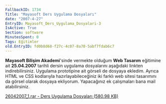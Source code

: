```yaml
---
FallbackID: 1734
Title: "Mayasoft Ders Uygulama Dosyaları"
date: "2007-4-27"
EntryID: Mayasoft_Ders_Uygulama_Dosyalari-3
IsActive: True
Section: software
MinutesSpent: 0
Tags: Eğitimler
old.EntryID: fd0b8d68-f27c-4c07-8a70-5abf7fdab6c7
---
```

**Mayasoft Bilişim Akademi**'sinde vermekte olduğum **Web Tasarım**
eğitimine ait **25.04.2007** tarihli dersin uygulama dosyalarını
aşağıdaki linkten indirebilirsiniz. Uygulama prototipine ait görseli de
dosyaya ekledim. Ayrıca HTML ve CSS kodlarıyla hazırlayabileceğiniz iki
farklı web sitesi tasarımını da görsel olarak dosyaya ekliyorum.
Yapacağınız ek çalışmaları bana mail atabilirsiniz.

[26042007\_1.rar - Ders Uygulama Dosyaları (580.98
KB)](media/Mayasoft_Ders_Uygulama_Dosyalari-3/26042007_1.rar)


